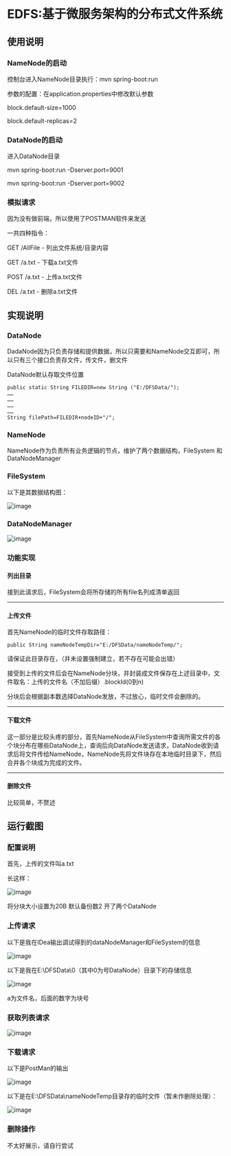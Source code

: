 # EDFS:基于微服务架构的分布式文件系统

## 使用说明
### NameNode的启动
控制台进入NameNode目录执行：mvn spring-boot:run

参数的配置：在application.properties中修改默认参数

block.default-size=1000

block.default-replicas=2

### DataNode的启动
进入DataNode目录

mvn spring-boot:run -Dserver.port=9001

mvn spring-boot:run -Dserver.port=9002

### 模拟请求
因为没有做前端，所以使用了POSTMAN软件来发送

一共四种指令：

GET /AllFile - 列出文件系统/目录内容

GET /a.txt - 下载a.txt文件

POST /a.txt - 上传a.txt文件

DEL /a.txt - 删除a.txt文件

## 实现说明
### DataNode
DadaNode因为只负责存储和提供数据，所以只需要和NameNode交互即可，所以只有三个接口负责存文件，传文件，删文件

DataNode默认存取文件位置
```
public static String FILEDIR=new String ("E:/DFSData/");
……
……
……
……
String filePath=FILEDIR+nodeID+"/";
```

### NameNode
NameNode作为负责所有业务逻辑的节点，维护了两个数据结构，FileSystem 和 DataNodeManager

### FileSystem
以下是其数据结构图：

![image](resource/FileSystem结构.png)

### DataNodeManager

![image](resource/DataNode结构.png)

### 功能实现
#### 列出目录

接到此请求后，FileSystem会将所存储的所有file名列成清单返回
***
#### 上传文件

首先NameNode的临时文件存取路径：
```
public String nameNodeTempDir="E:/DFSData/nameNodeTemp/";
```
请保证此目录存在，（并未设置强制建立，若不存在可能会出错）

接受到上传的文件后会在NameNode分块，并封装成文件保存在上述目录中，文件取名：上传的文件名（不加后缀）.blockId(0到n)

分块后会根据副本数选择DataNode发放，不过放心，临时文件会删除的。
***
#### 下载文件

这一部分是比较头疼的部分，首先NameNode从FileSystem中查询所需文件的各个块分布在哪些DataNode上，查询后向DataNode发送请求，DataNode收到请求后将文件传给NameNode，NameNode先将文件块存在本地临时目录下，然后合并各个块成为完成的文件。

***
#### 删除文件

比较简单，不赘述

## 运行截图
### 配置说明
首先，上传的文件叫a.txt

长这样：

![image](resource/a文件内容.png)

将分块大小设置为20B 默认备份数2 开了两个DataNode

### 上传请求
以下是我在IDea输出调试得到的dataNodeManager和FileSystem的信息

![image](resource/idea输出结果.png)

以下是我在E:\DFSData\0（其中0为号DataNode）目录下的存储信息


![image](resource/上传后的DataNode目录.png)

a为文件名，后面的数字为块号

### 获取列表请求

![image](resource/获取列表.png)

### 下载请求
以下是PostMan的输出

![image](resource/下载得到的PostMan输出.png)

以下是在E:\DFSData\nameNodeTemp目录存的临时文件（暂未作删除处理）：

![image](resource/下载得到的Temp目录.png)

### 删除操作
不太好展示，请自行尝试
